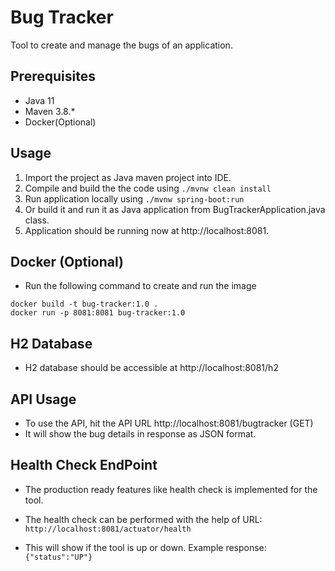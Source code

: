 # Bug Tracker

Tool to create and manage the bugs of an application.

## Prerequisites

* Java 11
* Maven 3.8.*
* Docker(Optional)

## Usage
1) Import the project as Java maven project into IDE.
3) Compile and build the the code using ```./mvnw clean install```
4) Run application locally using ```./mvnw spring-boot:run```
5) Or build it and run it as Java application from BugTrackerApplication.java class.
6) Application should be running now at http://localhost:8081.

## Docker (Optional)
* Run the following command to create and run the image
```
docker build -t bug-tracker:1.0 .
docker run -p 8081:8081 bug-tracker:1.0
```

## H2 Database
* H2 database should be accessible at http://localhost:8081/h2


## API Usage
* To use the API, hit the API URL http://localhost:8081/bugtracker (GET)
* It will show the bug details in response as JSON format.


## Health Check EndPoint
* The production ready features like health check is implemented for the tool.
* The health check can be performed with the help of URL:
  ```http://localhost:8081/actuator/health```

* This will show if the tool is up or down. Example response:
  ```{"status":"UP"}```
